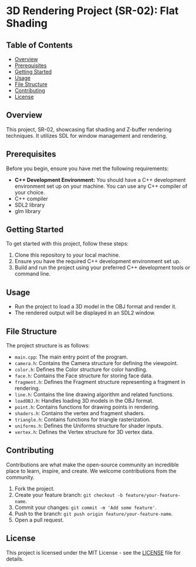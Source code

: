 # 3D Rendering Project (SR-02): Flat Shading



## Table of Contents
- [Overview](#overview)
- [Prerequisites](#prerequisites)
- [Getting Started](#getting-started)
- [Usage](#usage)
- [File Structure](#file-structure)
- [Contributing](#contributing)
- [License](#license)

## Overview
This project, SR-02, showcasing flat shading and Z-buffer rendering techniques. It utilizes SDL for window management and rendering.

## Prerequisites
Before you begin, ensure you have met the following requirements:
- **C++ Development Environment:** You should have a C++ development environment set up on your machine. You can use any C++ compiler of your choice.
- C++ compiler
- SDL2 library
- glm library

## Getting Started
To get started with this project, follow these steps:
1. Clone this repository to your local machine.
2. Ensure you have the required C++ development environment set up.
3. Build and run the project using your preferred C++ development tools or command line.

## Usage
- Run the project to load a 3D model in the OBJ format and render it.
- The rendered output will be displayed in an SDL2 window.

## File Structure
The project structure is as follows:
- `main.cpp`: The main entry point of the program.
- `camera.h`: Contains the Camera structure for defining the viewpoint.
- `color.h`: Defines the Color structure for color handling.
- `face.h`: Contains the Face structure for storing face data.
- `fragment.h`: Defines the Fragment structure representing a fragment in rendering.
- `line.h`: Contains the line drawing algorithm and related functions.
- `loadOBJ.h`: Handles loading 3D models in the OBJ format.
- `point.h`: Contains functions for drawing points in rendering.
- `shaders.h`: Contains the vertex and fragment shaders.
- `triangle.h`: Contains functions for triangle rasterization.
- `uniforms.h`: Defines the Uniforms structure for shader inputs.
- `vertex.h`: Defines the Vertex structure for 3D vertex data.

## Contributing
Contributions are what make the open-source community an incredible place to learn, inspire, and create. We welcome contributions from the community.

1. Fork the project.
2. Create your feature branch: `git checkout -b feature/your-feature-name`.
3. Commit your changes: `git commit -m 'Add some feature'`.
4. Push to the branch: `git push origin feature/your-feature-name`.
5. Open a pull request.

## License
This project is licensed under the MIT License - see the [LICENSE](LICENSE) file for details.

